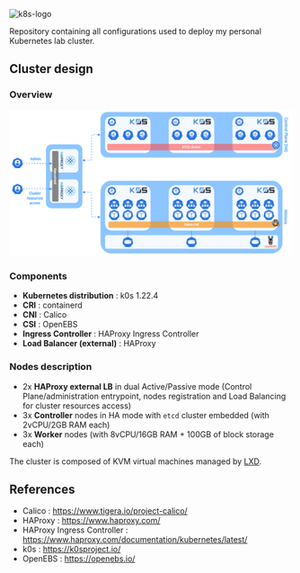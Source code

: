 <p><img src="https://upload.wikimedia.org/wikipedia/commons/thumb/6/67/Kubernetes_logo.svg/2560px-Kubernetes_logo.svg.png" alt="k8s-logo" title="k8s" align="top" height=100 /></p>

Repository containing all configurations used to deploy my personal Kubernetes lab cluster.

## Cluster design

### Overview

![My Kubernetes cluster](docs/cluster-10122021-1.png)

### Components

  - **Kubernetes distribution** : k0s 1.22.4 
  - **CRI** : containerd
  - **CNI** : Calico
  - **CSI** : OpenEBS
  - **Ingress Controller** : HAProxy Ingress Controller
  - **Load Balancer (external)** : HAProxy

### Nodes description

  - 2x **HAProxy external LB** in dual Active/Passive mode (Control Plane/administration entrypoint, nodes registration and Load Balancing for cluster resources access)
  - 3x **Controller** nodes in HA mode with `etcd` cluster embedded (with 2vCPU/2GB RAM each)
  - 3x **Worker** nodes (with 8vCPU/16GB RAM + 100GB of block storage each)
 
The cluster is composed of KVM virtual machines managed by [LXD](https://linuxcontainers.org/lxd/).

## References

- Calico : https://www.tigera.io/project-calico/
- HAProxy : https://www.haproxy.com/
- HAProxy Ingress Controller : https://www.haproxy.com/documentation/kubernetes/latest/
- k0s : https://k0sproject.io/
- OpenEBS : https://openebs.io/
